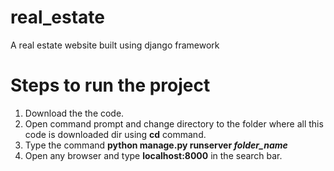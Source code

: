 # real_estate
A real estate website built using django framework

# Steps to run the project
  1. Download the the code.
  2. Open command prompt and change directory to the folder where all this code is downloaded dir using <b>cd</b> command.
  3. Type the command <b>python manage.py runserver <i><span>folder_name</span></i></b>
  4. Open any browser and type <b>localhost:8000</b> in the search bar.

